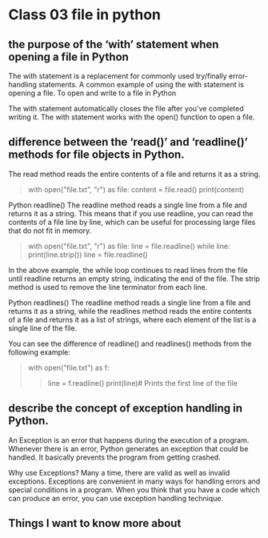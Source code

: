 # Class 03 file in python

## the purpose of the ‘with’ statement when opening a file in Python

The with statement is a replacement for commonly used try/finally error-handling statements. A common example of using the with statement is opening a file. To open and write to a file in Python

The with statement automatically closes the file after you’ve completed writing it.
The with statement works with the open() function to open a file.

## difference between the ‘read()’ and ‘readline()’ methods for file objects in Python. 

The read method reads the entire contents of a file and returns it as a string.

 
>with open("file.txt", "r") as file:
>    content = file.read()
>    print(content)

Python readline()
The readline method reads a single line from a file and returns it as a string. This means that if you use readline, you can read the contents of a file line by line, which can be useful for processing large files that do not fit in memory.

 
> with open("file.txt", "r") as file:
>    line = file.readline()
>    while line:
>         print(line.strip())
>         line = file.readline()

In the above example, the while loop continues to read lines from the file until readline returns an empty string, indicating the end of the file. The strip method is used to remove the line terminator from each line.

Python readlines()
The readline method reads a single line from a file and returns it as a string, while the readlines method reads the entire contents of a file and returns it as a list of strings, where each element of the list is a single line of the file.

You can see the difference of readline() and readlines() methods from the following example:

 
> with open("file.txt") as f:
>>    line = f.readline()
>>    print(line)# Prints the first line of the file


## describe the concept of exception handling in Python.

An Exception is an error that happens during the execution of a program. Whenever there is an error, Python generates an exception that could be handled. It basically prevents the program from getting crashed.

Why use Exceptions?
Many a time, there are valid as well as invalid exceptions. Exceptions are convenient in many ways for handling errors and special conditions in a program. When you think that you have a code which can produce an error, you can use exception handling technique.


## Things I want to know more about